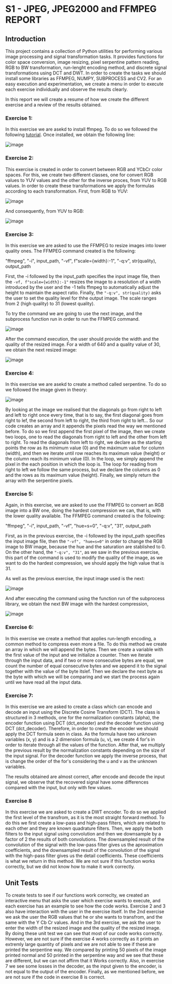 # S1 - JPEG, JPEG2000 and FFMPEG REPORT
## Introduction
This project contains a collection of Python utilities for performing various image processing and signal transformation tasks. It provides functions for color space conversion, image resizing, pixel serpentine pattern reading, RGB to BW transformation, run-lenght encoding method, and discrete signal transformations using DCT and DWT.
In order to create the tasks we should install some libraries as FFMPEG, NUMPY, SUBPROCESS and CV2.
For an easy execution and experimentation, we create a menu in order to execute each exercise individually and observe the results clearly.

In this report we will create a resume of how we create the different exercise and a review of the results obtained.

### Exercise 1: 
In this exercise we are asekd to install ffmpeg. To do so we followed the following [tutorial](https://es.wikihow.com/instalar-FFmpeg-en-Windows). Once installed, we obtain the following line: 

![image](https://github.com/user-attachments/assets/47c56109-5f6a-4b05-b819-8f2b56ffc344)


### Exercise 2:
This exercise is created in order to convert between RGB and YCbCr color spaces. For this, we create two different classes, one for convert RGB values to YUV values and the other for the inverse proces, from YUV to RGB values.
In order to create these transformations we apply the formulas according to each transformation.
First, from RGB to YUV:

![image](https://github.com/user-attachments/assets/f6b43927-46c0-4d9c-9784-eb29910b11b9)

And consequently, from YUV to RGB:

![image](https://github.com/user-attachments/assets/f7564eae-5236-4b52-a265-13509d512816)


### Exercise 3:
In this exercise we are asked to use the FFMPEG to resize images into lower quality ones. The FFMPEG command created is the following:

"ffmpeg", "-i", input_path, "-vf", f"scale={width}:-1", "-q:v", str(quality), output_path

First, the -i followed by the input_path specifies the input image file, then the `-vf, f"scale={width}:-1"` resizes the image to a resolution of a width introduced by the user and the -1 tells ffmpeg to automatically adjust the height to maintain the aspect ratio.
Finally, the `"-q:v", str(quality)` asks the user to set the quality level for thhe output image. The scale ranges from 2 (high quality) to 31 (lowest quality).

To try the command we are going to use the next image, and the subprocess function run in order to run the FFMPEG command.

![image](https://github.com/user-attachments/assets/a124ffa3-5213-4057-be45-68a20a666aab)


After the command execution, the user should provide the width and the quality of the resized image. For a width of 640 and a quality value of 30, we obtain the next resized image:

![image](https://github.com/user-attachments/assets/58e0b380-a7fb-4f31-8964-141ea4240430)


### Exercise 4: 
In this exercise we are asekd to create a method called serpentine. To do so we followed the image given in theory: 

![image](https://github.com/user-attachments/assets/4d7fd3b8-1c99-4969-916f-5dd5efe3c210)


By looking at the image we realised that the diagonals go from right to left and left to right once every time, that is to say, the first diagonal goes from right to lef, the second from left to right, the third from right to left... So our code creates an array and it appends the pixels read the way we mentioned before. To do so we first append the first pixel of the image, then we create two loops, one to read the diagonals from right to left and the other from left to right. To read the diagonals from left to right, we declare as the starting points the row as its mínimum value (0) and the máximum value for column (width), and then we iterate until row reaches its maximum value (height) or the column reach its minimum value (0). In the loop, we simply append the pixel in the each position in which the loop is. The loop for reading from right to left we follow the same process, but we declare the columns as 0 and the rows as its maximum value (height). Finally, we simply return the array with the serpentine pixels.


### Exercise 5:
Again, in this exercise, we are asked to use the FFMPEG to convert an RGB image into a BW one, doing the hardest compression we can, that is, with the lower quality available. The FFMPEG command created is the following:

"ffmpeg", "-i", input_path, "-vf", "hue=s=0", "-q:v", "31", output_path

First, as in the previous exercise, the -i followed by the input_path specifies the input image file, then the `"-vf", "hue=s=0"` in order to change the RGB image to BW image, because the hue and the saturation are stablished to 0. On the other hand, the `"-q:v", "31"`, as we saw in the previous exercise, this part of the command is used to modify the quality of the image, as we want to do the hardest compression, we should apply the high value that is 31.

As well as the previous exercise, the input image used is the next:

![image](https://github.com/user-attachments/assets/f4bbf712-01ba-4a10-8a05-dd98dd9cdb73)

And after executing the command using the function run of the subprocess library, we obtain the next BW image with the hardest compression,

![image](https://github.com/user-attachments/assets/79be12e5-1b53-41f4-a53b-459ee806b2a7)


### Exercise 6:
In this exercise we create a method that applies run-length encoding, a common method to compress even more a file. To do this method we create an array in which we will append the bytes. Then we create a variable  with the first value of the input and we initialize a counter. Then we iterate through the input data, and if two or more consecutive bytes are equal, we count the number of equal consecutive bytes and we append it to the signal together with the value of the byte itslef. Then we declare the next byte as the byte with which we will be comparing and we start the process again until we have read all the input data.


### Exercise 7:
In this exercise we are asked to create a class which can encode and decode an input using the Discrete Cosine Transform (DCT). The class is structured in 3 methods, one for the normalization constants (alpha), the encoder function using DCT (dct_encoder) and the decoder function using DCT (dct_decoder).
Therefore, in order to create the encoder we should apply the DCT formula seen in class. As the formula have two unknown variables (x, y) and is a 2 dimension formula (u, v), we create 4 for's in order to iterate through all the values of the function. After that, we multiply the previous result by the normalization constants depending on the size of the input signal.
For the decoder function we apply the inverse process, that is change the order of the for's considering the u and v as the unknown variables.

The results obtained are almost correct, after encode and decode the input signal, we observe that the recovered signal have some differences compared with the input, but only with few values.


### Exercise 8 
In this exercise we are asked to create a DWT encoder. To do so we applied the first level of the transfrom, as it is the most straight forward method. To do this we first create a low-pass and high-pass filters, which are related to each other and they are known quadrature filters. Then, we apply the both filters to the input signal using convolution and then we downsample by a factor of 2 the results of both convolutions. The downsampled result of the convolution of the signal with the low-pass filter gives us the aproximation coefficients, and the downsampled result of the convolution of the signal with the high-pass filter gives us the detail coefficients. These coefficients is what we return in this method. 
We are not sure if this function works correctly, but we did not know how to make it work correctly.


## Unit Tests
To create tests to see if our functions work correclty, we created an interactive menu that asks the user which exercise wants to execute, and each exercise has an example to see how the code works. Exercise 2 and 3 also have interaction with the user in the exercise itself. In the 2nd exercise we ask the user the RGB values that he or she wants to transfrom, and the same with the Y Cb Cr values. And in the 3rd exercise, we ask the user to enter the width of the resized image and the quality of the resized image. 
By doing these unit test we can see that most of our code works correctly. However, we are not sure if the exercise 4 works correctly as it prints an extremly large quantity of pixels and we are not able to see if these are printed the serpentine way. We compared by printing 50 pixels of the image printed normal and 50 printed in the serpentine way and we see that these are different, but we can not affirm that it Works correctly. Also, in exercise 7 we see some losses in the decoder, as the input given to the encoder, is not equal to the output of the encoder. Finally, as we mentioned before, we are not sure if the code in exercise 8 is correct.

